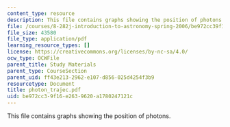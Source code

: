```yaml
---
content_type: resource
description: This file contains graphs showing the position of photons.
file: /courses/8-282j-introduction-to-astronomy-spring-2006/be972cc39f16e2639620a1780247121c_photon_trajec.pdf
file_size: 43580
file_type: application/pdf
learning_resource_types: []
license: https://creativecommons.org/licenses/by-nc-sa/4.0/
ocw_type: OCWFile
parent_title: Study Materials
parent_type: CourseSection
parent_uid: ff43e213-2962-e107-d856-025d4254f3b9
resourcetype: Document
title: photon_trajec.pdf
uid: be972cc3-9f16-e263-9620-a1780247121c
---
```

This file contains graphs showing the position of photons.